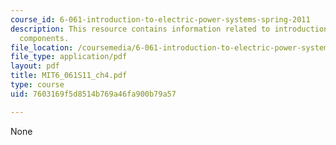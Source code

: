 ```yaml
---
course_id: 6-061-introduction-to-electric-power-systems-spring-2011
description: This resource contains information related to introduction to symmetrical
  components.
file_location: /coursemedia/6-061-introduction-to-electric-power-systems-spring-2011/7603169f5d8514b769a46fa900b79a57_MIT6_061S11_ch4.pdf
file_type: application/pdf
layout: pdf
title: MIT6_061S11_ch4.pdf
type: course
uid: 7603169f5d8514b769a46fa900b79a57

---
```

None